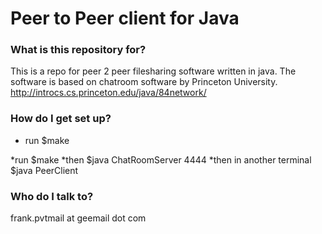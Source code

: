 # Peer to Peer client for Java  #

### What is this repository for? ###

This is a repo for peer 2 peer filesharing software written in java.
The software is based on chatroom software by Princeton University.
http://introcs.cs.princeton.edu/java/84network/

### How do I get set up? ###

* run $make

*run $make
*then $java ChatRoomServer 4444
*then in another terminal $java PeerClient


### Who do I talk to? ###

frank.pvtmail at geemail dot com